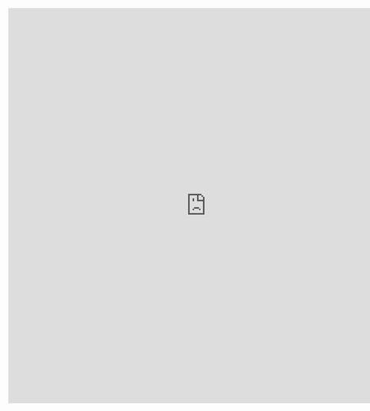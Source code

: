 <iframe width="800" height="800" src="https://emvlab.org/tlvutils/" frameborder="0"  scrolling="no" allowfullscreen></iframe>
